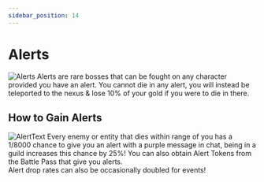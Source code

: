```yaml
---
sidebar_position: 14
---
```


# Alerts
![Alerts](https://i.imgur.com/3Hc4Mkv.png)
Alerts are rare bosses that can be fought on any character provided you have an alert. You cannot die in any alert, you will instead be teleported to the nexus & lose 10% of your gold if you were to die in there.

## How to Gain Alerts
![AlertText](https://i.imgur.com/8Mk491e.png)
Every enemy or entity that dies within range of you has a 1/8000 chance to give you an alert with a purple message in chat, being in a guild increases this chance by 25%! You can also obtain Alert Tokens from the Battle Pass that give you alerts.  
Alert drop rates can also be occasionally doubled for events!